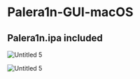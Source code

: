 # Palera1n-GUI-macOS
## Palera1n.ipa included
![Untitled 5](https://user-images.githubusercontent.com/119916323/231636652-7c7e6b40-5a94-4fc0-8e2b-e02db66867d1.jpg)


![Untitled 5](https://user-images.githubusercontent.com/119916323/231636965-7b6e0151-2801-40f1-b3c3-e9e90ddeb4f3.jpg)

